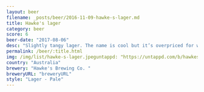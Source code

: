 ```yaml
---
layout: beer
filename: _posts/beer/2016-11-09-hawke-s-lager.md
title: Hawke's lager
category: beer
score: 6
beer-date: "2017-08-06"
desc: "Slightly tangy lager. The name is cool but it’s overpriced for what it is"
permalink: /beer/:title.html
img: /img/list/hawke-s-lager.jpeguntappd: "https://untappd.com/b/hawkes-brewing-co---hawkes-lager/2029518"
country: "Australia"
brewery: "Hawke's Brewing Co. "
breweryURL: "breweryURL"
style: "Lager - Pale"
---
```

